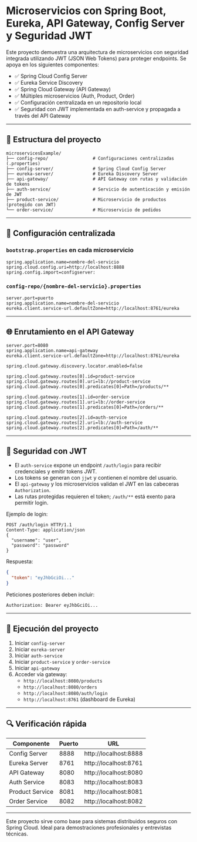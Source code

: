 # Microservicios con Spring Boot, Eureka, API Gateway, Config Server y Seguridad JWT

Este proyecto demuestra una arquitectura de microservicios con seguridad integrada utilizando JWT (JSON Web Tokens) para proteger endpoints. Se apoya en los siguientes componentes:

- ✅ Spring Cloud Config Server
- ✅ Eureka Service Discovery
- ✅ Spring Cloud Gateway (API Gateway)
- ✅ Múltiples microservicios (Auth, Product, Order)
- ✅ Configuración centralizada en un repositorio local
- ✅ Seguridad con JWT implementada en auth-service y propagada a través del API Gateway

---

## 🔧 Estructura del proyecto

```
microservicesExample/
├── config-repo/                 # Configuraciones centralizadas (.properties)
├── config-server/               # Spring Cloud Config Server
├── eureka-server/               # Eureka Discovery Server
├── api-gateway/                 # API Gateway con rutas y validación de tokens
├── auth-service/                # Servicio de autenticación y emisión de JWT
├── product-service/             # Microservicio de productos (protegido con JWT)
└── order-service/               # Microservicio de pedidos
```

---

## 📆 Configuración centralizada

### `bootstrap.properties` en cada microservicio
```properties
spring.application.name=nombre-del-servicio
spring.cloud.config.uri=http://localhost:8888
spring.config.import=configserver:
```

### `config-repo/{nombre-del-servicio}.properties`
```properties
server.port=puerto
spring.application.name=nombre-del-servicio
eureka.client.service-url.defaultZone=http://localhost:8761/eureka
```

---

## 🌐 Enrutamiento en el API Gateway

```properties
server.port=8080
spring.application.name=api-gateway
eureka.client.service-url.defaultZone=http://localhost:8761/eureka

spring.cloud.gateway.discovery.locator.enabled=false

spring.cloud.gateway.routes[0].id=product-service
spring.cloud.gateway.routes[0].uri=lb://product-service
spring.cloud.gateway.routes[0].predicates[0]=Path=/products/**

spring.cloud.gateway.routes[1].id=order-service
spring.cloud.gateway.routes[1].uri=lb://order-service
spring.cloud.gateway.routes[1].predicates[0]=Path=/orders/**

spring.cloud.gateway.routes[2].id=auth-service
spring.cloud.gateway.routes[2].uri=lb://auth-service
spring.cloud.gateway.routes[2].predicates[0]=Path=/auth/**
```

---

## 🔐 Seguridad con JWT

- El `auth-service` expone un endpoint `/auth/login` para recibir credenciales y emitir tokens JWT.
- Los tokens se generan con `jjwt` y contienen el nombre del usuario.
- El `api-gateway` y los microservicios validan el JWT en las cabeceras `Authorization`.
- Las rutas protegidas requieren el token; `/auth/**` está exento para permitir login.

Ejemplo de login:
```http
POST /auth/login HTTP/1.1
Content-Type: application/json
{
  "username": "user",
  "password": "password"
}
```
Respuesta:
```json
{
  "token": "eyJhbGciOi..."
}
```

Peticiones posteriores deben incluir:
```http
Authorization: Bearer eyJhbGciOi...
```

---

## 🚀 Ejecución del proyecto

1. Iniciar `config-server`
2. Iniciar `eureka-server`
3. Iniciar `auth-service`
4. Iniciar `product-service` y `order-service`
5. Iniciar `api-gateway`
6. Acceder vía gateway:
   - `http://localhost:8080/products`
   - `http://localhost:8080/orders`
   - `http://localhost:8080/auth/login`
   - `http://localhost:8761` (dashboard de Eureka)

---

## 🔍 Verificación rápida

| Componente       | Puerto | URL                        |
|------------------|--------|----------------------------|
| Config Server    | 8888   | http://localhost:8888      |
| Eureka Server    | 8761   | http://localhost:8761      |
| API Gateway      | 8080   | http://localhost:8080      |
| Auth Service     | 8083   | http://localhost:8083      |
| Product Service  | 8081   | http://localhost:8081      |
| Order Service    | 8082   | http://localhost:8082      |

---

Este proyecto sirve como base para sistemas distribuidos seguros con Spring Cloud. Ideal para demostraciones profesionales y entrevistas técnicas.
